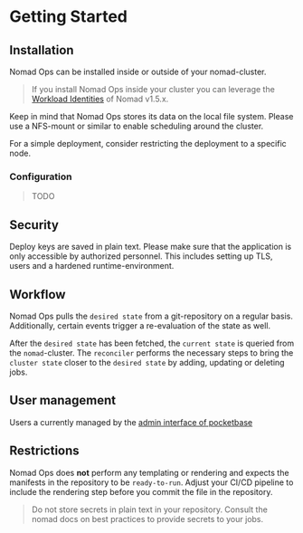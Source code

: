 # Getting Started

## Installation

Nomad Ops can be installed inside or outside of your nomad-cluster.

> If you install Nomad Ops inside your cluster you can leverage the [Workload Identities](https://developer.hashicorp.com/nomad/docs/concepts/workload-identity) of Nomad v1.5.x.

Keep in mind that Nomad Ops stores its data on the local file system. Please use a NFS-mount or similar to enable scheduling around the cluster.

For a simple deployment, consider restricting the deployment to a specific node.

### Configuration 

> TODO

## Security

Deploy keys are saved in plain text. Please make sure that the application is only accessible by authorized personnel. This includes setting up TLS, users and a hardened runtime-environment.

## Workflow

Nomad Ops pulls the `desired state` from a git-repository on a regular basis. Additionally, certain events trigger a re-evaluation of the state as well.

After the `desired state` has been fetched, the `current state` is queried from the `nomad`-cluster. The `reconciler` performs the necessary steps to bring the `cluster state` closer to the `desired state` by adding, updating or deleting jobs.

## User management

Users a currently managed by the [admin interface of pocketbase](https://pocketbase.io/docs/)

## Restrictions

Nomad Ops does **not** perform any templating or rendering and expects the manifests in the repository to be `ready-to-run`. Adjust your CI/CD pipeline to include the rendering step before you commit the file in the repository. 

> Do not store secrets in plain text in your repository. Consult the nomad docs on best practices to provide secrets to your jobs.